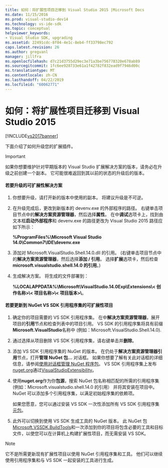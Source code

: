 ```yaml
---
title: 如何：将扩展性项目迁移到 Visual Studio 2015 |Microsoft Docs
ms.date: 11/15/2016
ms.prod: visual-studio-dev14
ms.technology: vs-ide-sdk
ms.topic: conceptual
helpviewer_keywords:
- Visual Studio SDK, upgrading
ms.assetid: 22491cdc-8f04-4e1c-8eb4-ff33798ec792
caps.latest.revision: 26
ms.author: gregvanl
manager: jillfra
ms.openlocfilehash: d7c21d3755d29ec3e71a3be756778320e678ab89
ms.sourcegitcommit: 1fc6ee928733e61a1f42782f832ead9f7946d00c
ms.translationtype: MT
ms.contentlocale: zh-CN
ms.lasthandoff: 04/22/2019
ms.locfileid: "60062771"
---
```

# <a name="how-to-migrate-extensibility-projects-to-visual-studio-2015"></a>如何：将扩展性项目迁移到 Visual Studio 2015
[!INCLUDE[vs2017banner](../includes/vs2017banner.md)]

下面介绍了如何升级您的扩展插件。  
  
> [!IMPORTANT]
>  如果你想要维护针对早期版本的 Visual Studio 扩展解决方案的版本，请务必在升级之前创建一个副本。 它可能很难返回到其以前的状态的升级后的版本。  
  
#### <a name="to-upgrade-an-extensibility-solution"></a>若要升级的可扩展性解决方案  
  
1. 你想要升级，请打开新的版本中使用的副本。 将建议升级是不可逆。  
  
2. 在升级完成后，更改到新版本的 devenv.exe 的外部程序的路径。 右键单击项目节点中的**解决方案资源管理器**，然后选择**属性**。 在中**调试**选项卡上，找到由文本框**启动外部程序**和 devenv.exe 的路径更改为 Visual Studio 2015 路径应如下所示：  
  
     **%ProgramFiles%\Microsoft Visual Studio 14.0\Common7\IDE\devenv.exe**  
  
3. 添加对 Microsoft.VisualStudio.Shell.14.0.dll 的引用。 (右键单击项目节点中的**解决方案资源管理器**，然后选择**添加 / 引用**。 选择**扩展**选项卡，然后检查**microsoft.visualstudio.shell.14.0 的引用**。)  
  
4. 生成解决方案。 将生成的文件部署到：  
  
     **%LOCALAPPDATA%\Microsoft\VisualStudio.14.0Exp\Extensions\\< 创作名称\>\\< 项目名称\>\\< 项目版本\>\\**。  
  
#### <a name="to-update-an-extensibility-project-to-nuget-vs-sdk-reference-assemblies"></a>若要更新到 NuGet VS SDK 引用程序集的可扩展性项目  
  
1. 确定你的项目需要的 VS SDK 引用程序集。  在中**解决方案资源管理器**，展开项目的**引用**节点和检查列表中的项目引用。  VS SDK 的引用程序集将具有前缀**Microsoft.VisualStudio**名称中 (例如：Microsoft.VisualStudio.Shell.14.0).  
  
2. 通过选择从项目删除 VS SDK 引用程序集，请右键单击并**删除**。  
  
3. 添加 VS SDK 引用程序集的 NuGet 的版本。  在仍处于**解决方案资源管理器引用**节点，打开**管理 NuGet 包...** 对话框。  如果你想要了解有关此对话框的详细信息，请参阅[使用对话框管理 NuGet 程序包](http://docs.nuget.org/Consume/Package-Manager-Dialog)。 VS SDK 引用程序集上发布[nuget.org](http://www.nuget.org)通过[VisualStudioExtensibility](http://www.nuget.org/profiles/VisualStudioExtensibility)。  
  
4. 使用**nuget.org**作为你**包源**，搜索 NuGet 包名称相匹配的所需的引用程序集 (例如：Microsoft.visualstudio.shell.14.0 的引用） 并将其安装在项目中。  NuGet 可以添加多个引用程序集，以满足初始程序集的依赖项。  
  
     如果您愿意，您可以通过安装 VS SDK 一次性添加所有 VS SDK 引用程序集[元包](http://www.nuget.org/packages/VSSDK_Reference_Assemblies)。  
  
5. 此外可以切换到使用 VS SDK 生成工具的 NuGet 版本。 此 NuGet 包[Microsoft.VSSDK.BuildTools](http://www.nuget.org/packages/Microsoft.VSSDK.BuildTools)和一次添加到你的项目将包含必要的工具和目标文件，以使您可以在计算机上构建扩展性项目，而无需安装 VS SDK。  
  
> [!NOTE]
>  它不是所需更新现有扩展性项目以使用 NuGet 引用程序集和工具。  他们可以继续使用引用程序集和与 VS SDK 一起安装的工具进行生成。
